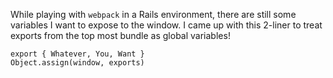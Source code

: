 While playing with `webpack` in a Rails environment, there are still some variables I want to expose to the window.
I came up with this 2-liner to treat exports from the top most bundle as global variables!

```
export { Whatever, You, Want }
Object.assign(window, exports)
```

